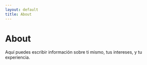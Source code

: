 ```yaml
---
layout: default
title: About
---
```


# About

Aquí puedes escribir información sobre ti mismo, tus intereses, y tu experiencia.
